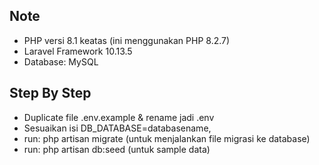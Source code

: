 ## Note
- PHP versi 8.1 keatas (ini menggunakan PHP 8.2.7)
- Laravel Framework 10.13.5
- Database: MySQL

## Step By Step

- Duplicate file .env.example & rename jadi .env
- Sesuaikan isi DB_DATABASE=databasename, 
- run: php artisan migrate (untuk menjalankan file migrasi ke database)
- run: php artisan db:seed (untuk sample data)
